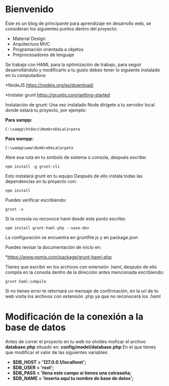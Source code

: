# Bienvenido

Éste es un blog de principante para aprendizaje en desarrollo web, se consideran los siguientes puntos dentro del proyecto:

<ul>
    <li>Material Design</li>
    <li>Arquitectura MVC</li>
    <li>Programación orientada a objetos</li>
    <li>Preprocesadores de lenguaje</li>
</ul>

Se trabaja con HAML para la optimización de trabajo, para seguir desarrollándolo y modificarlo a tu gusto debes tener lo siguiente instalado en tu computadora:

*NodeJS https://nodejs.org/es/download/

*Instalar grunt https://gruntjs.com/getting-started

Instalación de grunt: Una vez instalado Node dirígete a tu servidor local donde estará tu proyecto, por ejemplo:

<strong>Para xampp: </strong>
<pre><code>C:\xampp\htdocs\NombreDeLaCarpeta</pre></code>

<strong>Para wampp:</strong>

<pre><code>C:\wampp\www\NombreDeLaCarpeta</pre></code>

Abre esa ruta en tu simbolo de sistema o consola, después escribe:

<pre><code>npm install -g grunt-cli</pre></code>

Esto instalará grunt en tu equipo Después de ello instala todas las dependencias en tu proyecto con:

<pre><code>npm install</pre></code>

Puedes verificar escribiendo:

<pre><code>grunt -v</pre></code>

Si la consola no reconoce haml desde este punto escribe:

<pre><code>npm install grunt-haml-php --save-dev</pre></code>

La configuración se encuentra en gruntfile.js y en package.json

Puedes revisar la documentación de inicio en:

*https://www.npmjs.com/package/grunt-haml-php

Tienes que escribir en los archivos con extensión .haml, después de ello compila en la consola dentro de la dirección antes mencionada escribiendo:

<pre><code>grunt haml:compile</pre></code>

Si no tienes error te retornará un mensaje de confirmación, en la url de tu web visita los archivos con extensión .php ya que no reconocerá los .haml

# Modificación de la conexión a la base de datos

Antes de correr el proyecto en tu web no olvides moficar el archivo <strong>database.php</strong> situado en: <strong>config/model/database.php</strong>
En el que tienes que modificar el valor de las siguientes variables:<br>

<strong>
    <ul>
        <li>$DB_HOST = '127.0.0.1/localhost';</li>
        <li>$DB_USER = 'root';</li>
        <li>$DB_PASS = 'llena este campo si tienes una cotraseña;</li>
        <li>$DB_NAME = 'inserta aquí tu nombre de base de datos';</li>
    </ul>
</strong>